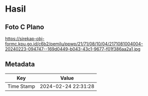 # Hasil

## Foto C Plano

https://sirekap-obj-formc.kpu.go.id/c6b2/pemilu/ppwp/21/71/08/10/04/2171081004004-20240223-094747--169d0449-b043-43c1-9677-f01f386aa2a1.jpg


## Metadata

| Key        | Value               |
| ---------- | ------------------- |
| Time Stamp | 2024-02-24 22:31:28 |



